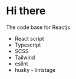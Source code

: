 # Hi there

The code base for Reactjs
- React script
- Typescript
- SCSS
- Tailwind
- eslint
- husky - lintstage